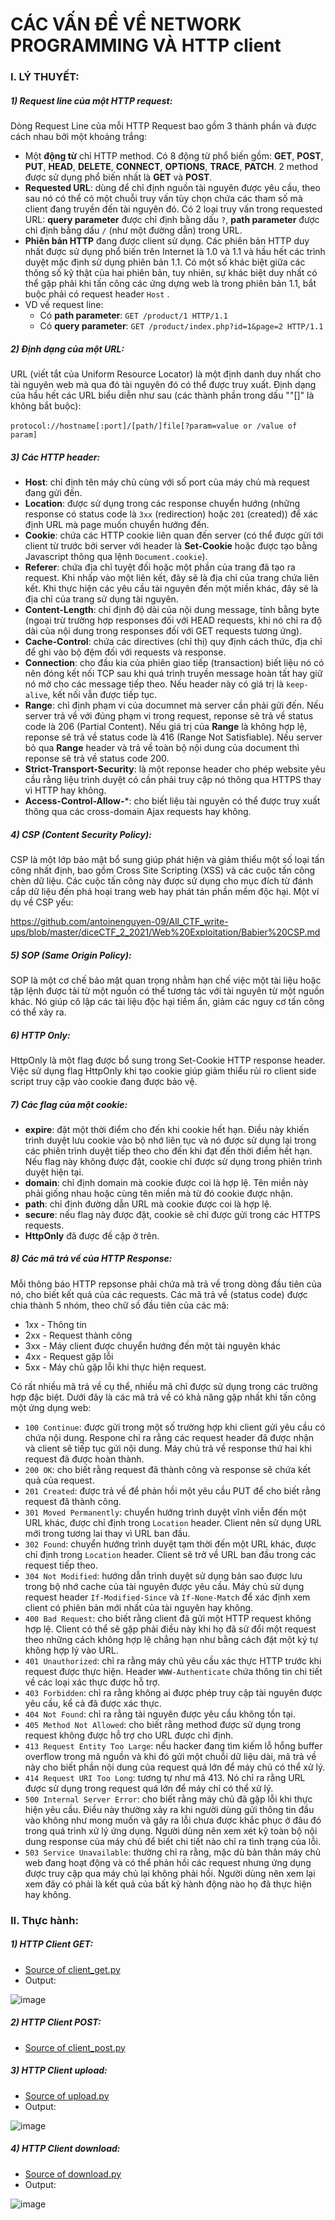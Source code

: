 # CÁC VẤN ĐỀ VỀ NETWORK PROGRAMMING VÀ HTTP client

### I. LÝ THUYẾT:

##### 1) Request line của một HTTP request:

Dòng Request Line của mỗi HTTP Request bao gồm 3 thành phần và được cách nhau bởi một khoảng trắng:

- Một **động từ** chỉ HTTP method. Có 8 động từ phổ biến gồm: **GET**, **POST**, **PUT**, **HEAD**, **DELETE**, **CONNECT**,  **OPTIONS**, **TRACE**, **PATCH**. 2 method được sử dụng phổ biến nhất là **GET** và **POST**.
- **Requested URL**: dùng để chỉ định nguồn tài nguyên được yêu cầu, theo sau nó có thể có một chuỗi truy vấn tùy chọn chứa các tham số mà client đang truyền đến tài nguyên đó. Có 2 loại truy vấn trong requested URL: **query parameter** được chỉ định bằng dấu `?`, **path parameter** được chỉ định bằng dấu `/` (như một đường dẫn) trong URL.
- **Phiên bản HTTP** đang được client sử dụng. Các phiên bản HTTP duy nhất được sử dụng phổ biến trên Internet là 1.0 và 1.1 và hầu hết các trình duyệt mặc định sử dụng phiên bản 1.1. Có một số khác biệt giữa các thông số kỹ thật của hai phiên bản, tuy nhiên, sự khác biệt duy nhất có thể gặp phải khi tấn công các ứng dựng web là trong phiên bản 1.1, bắt buộc phải có request header `Host` .
- VD về request line: 
  - Có **path parameter**: `GET /product/1 HTTP/1.1`
  - Có **query parameter**: `GET /product/index.php?id=1&page=2 HTTP/1.1 `

##### 2) Định dạng của một URL:

URL (viết tắt của Uniform Resource Locator) là một định danh duy nhất cho tài nguyên web mà qua đó tài nguyên đó có thể được truy xuất. Định dạng của hầu hết các URL biểu diễn như sau (các thành phần trong dấu ""[]" là không bắt buộc):

​                      `protocol://hostname[:port]/[path/]file[?param=value or /value of param]`

##### 3) Các HTTP header:

- **Host**: chỉ định tên máy chủ cùng với số port của máy chủ mà request đang gửi đến.
- **Location**: được sử dụng trong các response chuyển hướng (những response có status code là `3xx` (redirection) hoặc `201` (created)) để xác định URL mà page muốn chuyển hướng đến.
- **Cookie**: chứa các HTTP cookie liên quan đến server (có thể được gửi tới client từ trước bởi server với header là **Set-Cookie** hoặc được tạo bằng Javascript thông qua lệnh `Document.cookie`).
- **Referer**:  chứa địa chỉ tuyệt đối hoặc một phần của trang đã tạo ra request. Khi nhấp vào một liên kết, đây sẽ là địa chỉ của trang chứa liên kết. Khi thực hiện các yêu cầu tài nguyên đến một miền khác, đây sẽ là địa chỉ của trang sử dụng tài nguyên. 
- **Content-Length**: chỉ định độ dài của nội dung message, tính bằng byte (ngoại trừ trường hợp responses đối với HEAD requests, khi nó chỉ ra độ dài của nội dung trong responses đối với GET requests tương ứng).
- **Cache-Control**: chứa các directives (chỉ thị) quy định cách thức, địa chỉ để ghi vào bộ đệm đối với requests và response.
- **Connection**: cho đầu kia của phiên giao tiếp (transaction) biết liệu nó có nên đóng kết nối TCP sau khi quá trình truyền message hoàn tất hay giữ nó mở cho các message tiếp theo. Nếu header này có giá trị là `keep-alive`, kết nối vẫn được tiếp tục.
- **Range**: chỉ định phạm vi của documnet mà server cần phải gửi đến. Nếu server trả về với đúng phạm vi trong request, reponse sẽ trả về status code là 206 (Partial Content). Nếu giá trị của **Range** là không hợp lệ, reponse sẽ trả về status code là 416 (Range Not Satisfiable). Nếu server bỏ qua **Range** header và trả về toàn bộ nội dung của document thì reponse sẽ trả về status code 200.
- **Strict-Transport-Security**: là một reponse header cho phép website yêu cầu rằng liệu trình duyệt có cần phải truy cập nó thông qua HTTPS thay vì HTTP hay không.
- **Access-Control-Allow-***: cho biết liệu tài nguyên có thể được truy xuất thông qua các cross-domain Ajax requests hay không.

##### 4) CSP (Content Security Policy):

CSP là một lớp bảo mật bổ sung giúp phát hiện và giảm thiểu một số loại tấn công nhất định, bao gồm Cross Site Scripting (XSS) và các cuộc tấn công chèn dữ liệu. Các cuộc tấn công này được sử dụng cho mục đích từ đánh cắp dữ liệu đến phá hoại trang web hay phát tán phần mềm độc hại. Một ví dụ về CSP yếu: 

https://github.com/antoinenguyen-09/All_CTF_write-ups/blob/master/diceCTF_2_2021/Web%20Exploitation/Babier%20CSP.md

##### 5)  SOP (Same Origin Policy):

SOP là một cơ chế bảo mật quan trọng nhằm hạn chế việc một tài liệu hoặc tập lệnh được tải từ một nguồn có thể tương tác với tài nguyên từ một nguồn khác. Nó giúp cô lập các tài liệu độc hại tiềm ẩn, giảm các nguy cơ tấn công có thể xảy ra.

##### 6) HTTP Only:

HttpOnly là một flag được bổ sung trong Set-Cookie HTTP response header. Việc sử dụng flag HttpOnly khi tạo cookie giúp giảm thiểu rủi ro client side script truy cập vào cookie đang được bảo vệ.

##### 7) Các flag của một cookie:

* **expire**: đặt một thời điểm cho đến khi cookie hết hạn. Điều này khiến trình duyệt lưu cookie vào bộ nhớ liên tục và nó được sử dụng lại trong các phiên trình duyệt tiếp theo cho đến khi đạt đến thời điểm hết hạn. Nếu flag này không được đặt, cookie chỉ được sử dụng trong phiên trình duyệt hiện tại.
* **domain**: chỉ định domain mà cookie được coi là hợp lệ. Tên miền này phải giống nhau hoặc cùng tên miền mà từ đó cookie được nhận.
* **path**: chỉ định đường dẫn URL mà cookie được coi là hợp lệ.
* **secure**: nếu flag này được đặt, cookie sẽ chỉ được gửi trong các HTTPS requests.
* **HttpOnly** đã được đề cập ở trên.

##### 8) Các mã trả về của HTTP Response:

<p>Mỗi thông báo HTTP repsonse phải chứa mã trả về trong dòng đầu tiên của nó, cho biết kết quả của các requests. Các mã trả về (status code) được chia thành 5 nhóm, theo chữ số đầu tiên của các mã:</p>

- 1xx - Thông tin
- 2xx - Request thành công
- 3xx - Máy client được chuyển hướng đến một tài nguyên khác
- 4xx - Request gặp lỗi
- 5xx - Máy chủ gặp lỗi khi thực hiện request.

<p>Có rất nhiều mã trả về cụ thể, nhiều mã chỉ được sử dụng trong các trường hợp đặc biệt. Dưới đây là các mã trả về có khả năng gặp nhất khi tấn công một ứng dụng web:</p>

* `100 Continue`: được gửi trong một số trường hợp khi client gửi yêu cầu có chứa nội dung. Respone chỉ ra rằng các request header đã được nhận và client sẽ tiếp tục gửi nội dung. Máy chủ trả về response thứ hai khi request đã được hoàn thành.
* `200 OK`: cho biết rằng request đã thành công và response sẽ chứa kết quả của request.
* `201 Created`: được trả về để phản hồi một yêu cầu PUT để cho biết rằng request đã thành công.
* `301 Moved Permanently`: chuyển hướng trình duyệt vĩnh viễn đến một URL khác, được chỉ định trong `Location` header. Client nên sử dụng URL mới trong tương lai thay vì URL ban đầu.
* `302 Found`: chuyển hướng trình duyệt tạm thời đến một URL khác, được chỉ định trong `Location` header. Client sẽ trở về URL ban đầu trong các request tiếp theo.
* `304 Not Modified`: hướng dẫn trình duyệt sử dụng bản sao được lưu trong bộ nhớ cache của tài nguyên được yêu cầu. Máy chủ sử dụng request header `If-Modified-Since` và `If-None-Match` để xác định xem client có phiên bản mới nhất của tài nguyên hay không.
* `400 Bad Request`: cho biết rằng client đã gửi một HTTP request không hợp lệ. Client có thể sẽ gặp phải điều này khi họ đã sử đổi một request theo những cách không hợp lệ chẳng hạn như bằng cách đặt một ký tự không hợp lý vào URL.
* `401 Unauthorized`: chỉ ra rằng máy chủ yêu cầu xác thực HTTP trước khi request được thực hiện. Header `WWW-Authenticate` chứa thông tin chi tiết về các loại xác thực được hỗ trợ.
* `403 Forbidden`: chỉ ra rằng không ai được phép truy cập tài nguyên được yêu cầu, kể cả đã được xác thực.
* `404 Not Found`: chỉ ra rằng tài nguyên được yêu cầu không tồn tại.
* `405 Method Not Allowed`: cho biết rằng method được sử dụng trong request không được hỗ trợ cho URL được chỉ định.
* `413 Request Entity Too Large`: nếu hacker đang tìm kiếm lỗ hổng buffer overflow trong mã nguồn và khi đó gửi một chuỗi dữ liệu dài, mã trả về này cho biết phần nội dung của request quá lớn để máy chủ có thể xử lý.
* `414 Request URI Too Long`: tương tự như mã 413. Nó chỉ ra rằng URL được sử dụng trong request quá lớn để máy chỉ có thể xử lý.
* `500 Internal Server Error`: cho biết rằng máy chủ đã gặp lỗi khi thực hiện yêu cầu. Điều này thường xảy ra khi người dùng gửi thông tin đầu vào không như mong muốn và gây ra lỗi chưa được khắc phục ở đâu đó trong quá trình xử lý ứng dụng. Người dùng nên xem xét kỹ toàn bộ nội dung response của máy chủ để biết chi tiết nào chỉ ra tình trạng của lỗi.
* `503 Service Unavailable`: thường chỉ ra rằng, mặc dù bản thân máy chủ web đang hoạt động và có thể phản hồi các request nhưng ứng dụng được truy cập qua máy chủ lại không phải hồi. Người dùng nên xem lại xem đây có phải là kết quả của bất kỳ hành động nào họ đã thực hiện hay không.

### II. Thực hành:

##### 1) HTTP Client **GET**:

- [Source of client_get.py](https://github.com/antoinenguyen-09/Socket-Programming/edit/main/client.py)
- Output:

![image](https://user-images.githubusercontent.com/61876488/118679305-fb0b7700-b827-11eb-836c-93fb5b77174f.png)

##### 2) HTTP Client POST:

- [Source of client_post.py](https://github.com/antoinenguyen-09/Socket-Programming/blob/main/client_post.py)

##### 3) HTTP Client upload:

- [Source of upload.py](https://github.com/antoinenguyen-09/Socket-Programming/blob/main/upload.py)
- Output:

![image](https://user-images.githubusercontent.com/61876488/118694812-ae7b6800-b836-11eb-9fc9-eeb5af7380d3.png)

##### 4) HTTP Client download:
 
- [Source of download.py](https://github.com/antoinenguyen-09/Socket-Programming/blob/main/download.py)
- Output:

![image](https://user-images.githubusercontent.com/61876488/118696329-61989100-b838-11eb-9224-2fa0ab80f8a3.png)





